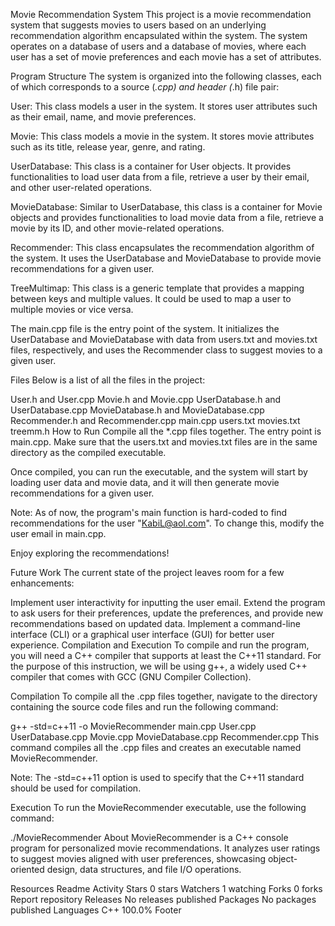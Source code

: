 Movie Recommendation System
This project is a movie recommendation system that suggests movies to users based on an underlying recommendation algorithm encapsulated within the system. The system operates on a database of users and a database of movies, where each user has a set of movie preferences and each movie has a set of attributes.

Program Structure
The system is organized into the following classes, each of which corresponds to a source (*.cpp) and header (*.h) file pair:

User: This class models a user in the system. It stores user attributes such as their email, name, and movie preferences.

Movie: This class models a movie in the system. It stores movie attributes such as its title, release year, genre, and rating.

UserDatabase: This class is a container for User objects. It provides functionalities to load user data from a file, retrieve a user by their email, and other user-related operations.

MovieDatabase: Similar to UserDatabase, this class is a container for Movie objects and provides functionalities to load movie data from a file, retrieve a movie by its ID, and other movie-related operations.

Recommender: This class encapsulates the recommendation algorithm of the system. It uses the UserDatabase and MovieDatabase to provide movie recommendations for a given user.

TreeMultimap: This class is a generic template that provides a mapping between keys and multiple values. It could be used to map a user to multiple movies or vice versa.

The main.cpp file is the entry point of the system. It initializes the UserDatabase and MovieDatabase with data from users.txt and movies.txt files, respectively, and uses the Recommender class to suggest movies to a given user.

Files
Below is a list of all the files in the project:

User.h and User.cpp
Movie.h and Movie.cpp
UserDatabase.h and UserDatabase.cpp
MovieDatabase.h and MovieDatabase.cpp
Recommender.h and Recommender.cpp
main.cpp
users.txt
movies.txt
treemm.h
How to Run
Compile all the *.cpp files together. The entry point is main.cpp. Make sure that the users.txt and movies.txt files are in the same directory as the compiled executable.

Once compiled, you can run the executable, and the system will start by loading user data and movie data, and it will then generate movie recommendations for a given user.

Note: As of now, the program's main function is hard-coded to find recommendations for the user "KabiL@aol.com". To change this, modify the user email in main.cpp.

Enjoy exploring the recommendations!

Future Work
The current state of the project leaves room for a few enhancements:

Implement user interactivity for inputting the user email.
Extend the program to ask users for their preferences, update the preferences, and provide new recommendations based on updated data.
Implement a command-line interface (CLI) or a graphical user interface (GUI) for better user experience.
Compilation and Execution
To compile and run the program, you will need a C++ compiler that supports at least the C++11 standard. For the purpose of this instruction, we will be using g++, a widely used C++ compiler that comes with GCC (GNU Compiler Collection).

Compilation
To compile all the .cpp files together, navigate to the directory containing the source code files and run the following command:

g++ -std=c++11 -o MovieRecommender main.cpp User.cpp UserDatabase.cpp Movie.cpp MovieDatabase.cpp Recommender.cpp
This command compiles all the .cpp files and creates an executable named MovieRecommender.

Note: The -std=c++11 option is used to specify that the C++11 standard should be used for compilation.

Execution
To run the MovieRecommender executable, use the following command:

./MovieRecommender
About
MovieRecommender is a C++ console program for personalized movie recommendations. It analyzes user ratings to suggest movies aligned with user preferences, showcasing object-oriented design, data structures, and file I/O operations.

Resources
 Readme
 Activity
Stars
 0 stars
Watchers
 1 watching
Forks
 0 forks
Report repository
Releases
No releases published
Packages
No packages published
Languages
C++
100.0%
Footer
